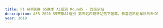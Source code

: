 ```yaml
---
title: F1 AFR联赛 S5赛季 A1组别 Round5 · 西班牙站
description: AFR 2020 S5赛季A1组别 第五站西班牙站落下帷幕，恭喜迈凯伦车队的SHOTs314获得冠军；恭喜SKG.Quick Nick和015 GW登上领奖台.
year: 2019
---
```

